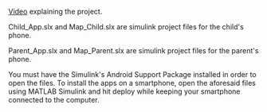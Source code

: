[Video](https://youtu.be/cZvXqqwKNAc) explaining the project.                                                       

Child_App.slx and Map_Child.slx are simulink project files for the child's phone.                                                   
                                    
Parent_App.slx and Map_Parent.slx are simulink project files for the parent's phone.

You must have the Simulink's Android Support Package installed in order to open the files.
To install the apps on a smartphone, open the aforesaid files using MATLAB Simulink and hit deploy while keeping your smartphone connected to the computer.
